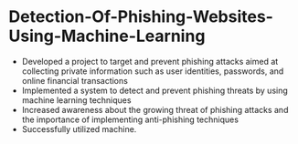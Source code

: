 # Detection-Of-Phishing-Websites-Using-Machine-Learning


- Developed a project to target and prevent phishing attacks aimed at collecting private information
such as user identities, passwords, and online financial transactions
- Implemented a system to detect and prevent phishing threats by using machine learning techniques
- Increased awareness about the growing threat of phishing attacks and the importance of implementing
anti-phishing techniques
- Successfully utilized machine.
